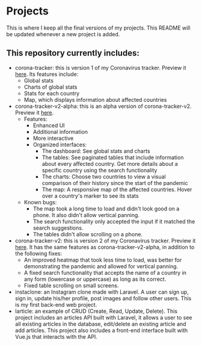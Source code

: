 
# Projects
This is where I keep all the final versions of my projects. This README will be updated whenever a new project is added. 
## This repository currently includes:
* corona-tracker: this is version 1 of my Coronavirus tracker. Preview it [here](https://ocdian.github.io/corona-tracker/index.html). Its features include:
  * Global stats
  * Charts of global stats
  * Stats for each country
  * Map, which displays information about affected countries
* corona-tracker-v2-alpha: this is an alpha version of corona-tracker-v2. Preview it [here](https://ocdian.github.io/corona-tracker-v2-alpha/index.html).
	* Features:
		 - Enhanced UI
		 - Additional information
		 - More interactive
		 - Organized interfaces:
			* The dashboard: See global stats and charts
			* The tables: See paginated tables that include information about every affected country. Get more details about a specific country using the search functionality
			* The charts: Choose two countries to view a visual comparison of their history since the start of the pandemic
			* The map: A responsive map of the affected countries. Hover over a country's marker to see its stats
	* Known bugs:
		* The map took a long time to load and didn't look good on a phone. It also didn't allow vertical panning.
		* The search functionality only accepted the input if it matched the search suggestions.
		* The tables didn't allow scrolling on a phone. 
* corona-tracker-v2: this is version 2 of my Coronavirus tracker. Preview it [here](https://ocdian.github.io/corona-tracker-v2/index.html). It has the same features as corona-tracker-v2-alpha, in addition to the following fixes:
	* An improved heatmap that took less time to load, was better for demonstrating the pandemic and allowed for vertical panning.
	* A fixed search functionality that accepts the name of a country in any form (lowercase or uppercase) as long as its correct. 
	* Fixed table scrolling on small screens. 
* instaclone: an Instagram clone made with Laravel. A user can sign up, sign in, update his/her profile, post images and follow other users. This is my first back-end web project.
* larticle: an example of CRUD (Create, Read, Update, Delete). This project includes an articles API built with Laravel, it allows a user to see all existing articles in the database, edit/delete an existing article and add articles. This project also includes a front-end interface built with Vue.js that interacts with the API.

